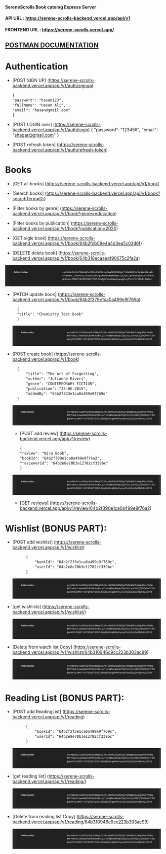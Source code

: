 #### SereneScrolls Book catelog Express Server

#### API URL : https://serene-scrolls-backend.vercel.app/api/v1

#### FRONTEND URL : https://serene-scrolls.vercel.app/

## [POSTMAN DOCUMENTATION](https://documenter.getpostman.com/view/15074292/2s946fdsdf)

# Authentication

- [POST SIGN UP] (https://serene-scrolls-backend.vercel.app/api/v1/auth/signup)

      {
      "password": "hasan123",
      "fullName": "Hasan Ali",
      "email": "hasan@gmail.com"
      }

- [POST LOGIN user] (https://serene-scrolls-backend.vercel.app/api/v1/auth/login)
  {
  "password": "123456",
  "email": "shagar@gmail.com"
  }

- [POST refresh token] (https://serene-scrolls-backend.vercel.app/api/v1/auth/refresh-token)

# Books

- [GET all books] (https://serene-scrolls-backend.vercel.app/api/v1/book)

- [Search books] (https://serene-scrolls-backend.vercel.app/api/v1/book?searchTerm=Dr)

- [Filter books by genre] (https://serene-scrolls-backend.vercel.app/api/v1/book?genre=education)

- [Filter books by publication] (https://serene-scrolls-backend.vercel.app/api/v1/book?publication=2020)

- [GET sigle book] (https://serene-scrolls-backend.vercel.app/api/v1/book/64b2fcb08e4a4d3ea5c02d6f)

- [DELETE delete book] (https://serene-scrolls-backend.vercel.app/api/v1/book/64b318ecaaeaf90075c2fa2a)

![HEADERs](./.ss/auth_header.png)

- [PATCH update book] (https://serene-scrolls-backend.vercel.app/api/v1/book/64b2f279e1ca0a499e9f769a)

      	{
      	"title": "Chemistry Test Book"
      	}

  ![HEADERs](./.ss/auth_header.png)

- [POST create book] (https://serene-scrolls-backend.vercel.app/api/v1/book)

      	{
      		"title": "The Art of Forgetting",
      		"author": "Julianne Rivers",
      		"genre": "CONTEMPORARY FICTION",
      		"publication": "23-06-2015",
      		"addedBy": "64b2f323e1ca0a499e9f769e"
      	}

  ![HEADERs](./.ss/auth_header.png)

  - [POST add review] (https://serene-scrolls-backend.vercel.app/api/v1/review)

        {
        "review": "Nice Book",
        "bookId": "64b2f390e1ca0a499e9f76a2",
        "reviewerId": "64b2e8e70b3e12782cf339bc"
        }

  ![HEADERs](./.ss/auth_header.png)

  - [GET reviews] (https://serene-scrolls-backend.vercel.app/api/v1/review/64b2f390e1ca0a499e9f76a2)

# Wishlist (BONUS PART):

- [POST add wishlist] (https://serene-scrolls-backend.vercel.app/api/v1/wishlist)

      		{
      			"bookId": "64b2f2f3e1ca0a499e9f769c",
      			"userId": "64b2e8e70b3e12782cf339bc"
      		}

  ![HEADERs](./.ss/auth_header.png)

- [get wishlists] (https://serene-scrolls-backend.vercel.app/api/v1/wishlist/)

  ![HEADERs](./.ss/auth_header.png)

- [Delete from watch list Copy] (https://serene-scrolls-backend.vercel.app/api/v1/wishlist/64b310946c9cc223b303ac99)

  ![HEADERs](./.ss/auth_header.png)

# Reading List (BONUS PART):

- [POST add ReadingList] (https://serene-scrolls-backend.vercel.app/api/v1/reading)

      		{
      			"bookId": "64b2f2f3e1ca0a499e9f769c",
      			"userId": "64b2e8e70b3e12782cf339bc"
      		}

  ![HEADERs](./.ss/auth_header.png)

- [get reading list] (https://serene-scrolls-backend.vercel.app/api/v1/reading/)

  ![HEADERs](./.ss/auth_header.png)

- [Delete from reading list Copy] (https://serene-scrolls-backend.vercel.app/api/v1/reading/64b310946c9cc223b303ac99)

  ![HEADERs](./.ss/auth_header.png)

